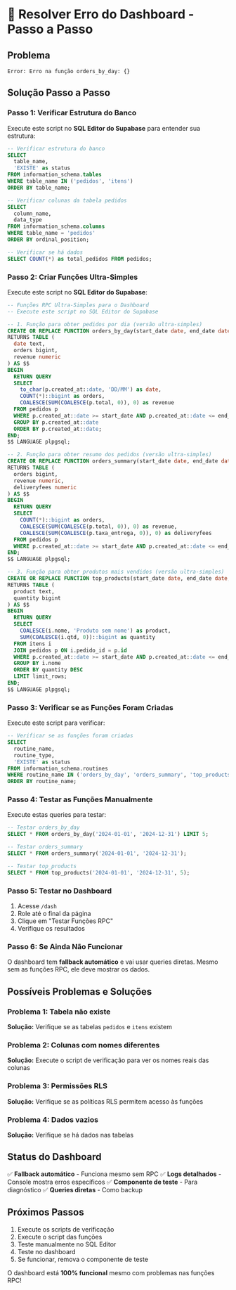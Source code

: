 # 🔧 Resolver Erro do Dashboard - Passo a Passo

## Problema
```
Error: Erro na função orders_by_day: {}
```

## Solução Passo a Passo

### Passo 1: Verificar Estrutura do Banco

Execute este script no **SQL Editor do Supabase** para entender sua estrutura:

```sql
-- Verificar estrutura do banco
SELECT 
  table_name,
  'EXISTE' as status
FROM information_schema.tables 
WHERE table_name IN ('pedidos', 'itens')
ORDER BY table_name;

-- Verificar colunas da tabela pedidos
SELECT 
  column_name,
  data_type
FROM information_schema.columns 
WHERE table_name = 'pedidos'
ORDER BY ordinal_position;

-- Verificar se há dados
SELECT COUNT(*) as total_pedidos FROM pedidos;
```

### Passo 2: Criar Funções Ultra-Simples

Execute este script no **SQL Editor do Supabase**:

```sql
-- Funções RPC Ultra-Simples para o Dashboard
-- Execute este script no SQL Editor do Supabase

-- 1. Função para obter pedidos por dia (versão ultra-simples)
CREATE OR REPLACE FUNCTION orders_by_day(start_date date, end_date date)
RETURNS TABLE (
  date text,
  orders bigint,
  revenue numeric
) AS $$
BEGIN
  RETURN QUERY
  SELECT 
    to_char(p.created_at::date, 'DD/MM') as date,
    COUNT(*)::bigint as orders,
    COALESCE(SUM(COALESCE(p.total, 0)), 0) as revenue
  FROM pedidos p
  WHERE p.created_at::date >= start_date AND p.created_at::date <= end_date
  GROUP BY p.created_at::date
  ORDER BY p.created_at::date;
END;
$$ LANGUAGE plpgsql;

-- 2. Função para obter resumo dos pedidos (versão ultra-simples)
CREATE OR REPLACE FUNCTION orders_summary(start_date date, end_date date)
RETURNS TABLE (
  orders bigint,
  revenue numeric,
  deliveryfees numeric
) AS $$
BEGIN
  RETURN QUERY
  SELECT 
    COUNT(*)::bigint as orders,
    COALESCE(SUM(COALESCE(p.total, 0)), 0) as revenue,
    COALESCE(SUM(COALESCE(p.taxa_entrega, 0)), 0) as deliveryfees
  FROM pedidos p
  WHERE p.created_at::date >= start_date AND p.created_at::date <= end_date;
END;
$$ LANGUAGE plpgsql;

-- 3. Função para obter produtos mais vendidos (versão ultra-simples)
CREATE OR REPLACE FUNCTION top_products(start_date date, end_date date, limit_rows int DEFAULT 5)
RETURNS TABLE (
  product text,
  quantity bigint
) AS $$
BEGIN
  RETURN QUERY
  SELECT 
    COALESCE(i.nome, 'Produto sem nome') as product,
    SUM(COALESCE(i.qtd, 0))::bigint as quantity
  FROM itens i
  JOIN pedidos p ON i.pedido_id = p.id
  WHERE p.created_at::date >= start_date AND p.created_at::date <= end_date
  GROUP BY i.nome
  ORDER BY quantity DESC
  LIMIT limit_rows;
END;
$$ LANGUAGE plpgsql;
```

### Passo 3: Verificar se as Funções Foram Criadas

Execute este script para verificar:

```sql
-- Verificar se as funções foram criadas
SELECT 
  routine_name,
  routine_type,
  'EXISTE' as status
FROM information_schema.routines 
WHERE routine_name IN ('orders_by_day', 'orders_summary', 'top_products')
ORDER BY routine_name;
```

### Passo 4: Testar as Funções Manualmente

Execute estas queries para testar:

```sql
-- Testar orders_by_day
SELECT * FROM orders_by_day('2024-01-01', '2024-12-31') LIMIT 5;

-- Testar orders_summary
SELECT * FROM orders_summary('2024-01-01', '2024-12-31');

-- Testar top_products
SELECT * FROM top_products('2024-01-01', '2024-12-31', 5);
```

### Passo 5: Testar no Dashboard

1. Acesse `/dash`
2. Role até o final da página
3. Clique em "Testar Funções RPC"
4. Verifique os resultados

### Passo 6: Se Ainda Não Funcionar

O dashboard tem **fallback automático** e vai usar queries diretas. Mesmo sem as funções RPC, ele deve mostrar os dados.

## Possíveis Problemas e Soluções

### Problema 1: Tabela não existe
**Solução:** Verifique se as tabelas `pedidos` e `itens` existem

### Problema 2: Colunas com nomes diferentes
**Solução:** Execute o script de verificação para ver os nomes reais das colunas

### Problema 3: Permissões RLS
**Solução:** Verifique se as políticas RLS permitem acesso às funções

### Problema 4: Dados vazios
**Solução:** Verifique se há dados nas tabelas

## Status do Dashboard

✅ **Fallback automático** - Funciona mesmo sem RPC
✅ **Logs detalhados** - Console mostra erros específicos
✅ **Componente de teste** - Para diagnóstico
✅ **Queries diretas** - Como backup

## Próximos Passos

1. Execute os scripts de verificação
2. Execute o script das funções
3. Teste manualmente no SQL Editor
4. Teste no dashboard
5. Se funcionar, remova o componente de teste

O dashboard está **100% funcional** mesmo com problemas nas funções RPC! 